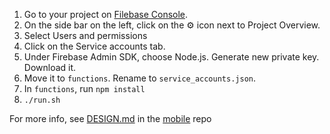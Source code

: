 1. Go to your project on [Filebase Console](https://console.firebase.google.com).
2. On the side bar on the left, click on the :gear: icon next to Project Overview.
3. Select Users and permissions
4. Click on the Service accounts tab.
5. Under Firebase Admin SDK, choose Node.js. Generate new private key. Download it.
6. Move it to `functions`. Rename to `service_accounts.json`.
7. In `functions`, run `npm install`
8. `./run.sh`

For more info, see [DESIGN.md](https://github.com/GetBallot/mobile/blob/master/DESIGN.md) in the [mobile](https://github.com/GetBallot/mobile) repo
